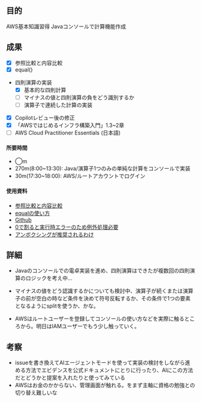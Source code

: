 ## 目的
<!-- 目的(〜を知りたい/〜を実装したい) -->
AWS基本知識習得
Javaコンソールで計算機能作成
## 成果
<!-- 成果(できたこと/できなかったこと) -->
- [x] 参照比較と内容比較
- [x] equal()
- 四則演算の実装
  - [x] 基本的な四則計算
  - [ ] マイナスの値と四則演算の負をどう識別するか
  - [ ] 演算子で連続した計算の実装
- [x] Copilotレビュー後の修正 
- [x] 「AWSではじめるインフラ構築入門」1.3~2章
- [ ] AWS Cloud Practitioner Essentials (日本語)
#### 所要時間
- ◯m
- 270m(8:00~13:30): Java/演算子1つのみの単純な計算をコンソールで実装
- 30m(17:30~18:00): AWS/ルートアカウントでログイン
#### 使用資料
<!-- 使用資料(教材/書籍/ワークシート/Youtube) -->
- [参照比較と内容比較](https://www.notion.so/Java-22971e56bda58006bb85d19774b06d55)
- [equalの使い方](https://www.notion.so/equals-22a71e56bda580768a36d6a2856734dd)
- [Github](https://github.com/yu-ka3028/pra_java/pull/2)
- [0で割ると実行時エラーのため例外処理必要](https://www.notion.so/0-22a71e56bda580108c34f0f5359f557d?source=copy_link)
- [アンボクシングが推奨されるわけ](https://www.notion.so/22a71e56bda580ef8da2c7f12e601d61?source=copy_link)

## 詳細
<!-- 詳細(キーワード/プロセス//具体例を挙げる/今回の課題解決を今後に繋げられる形で記録) -->
- Javaのコンソールでの電卓実装を進め、四則演算はできたが複数回の四則演算のロジックを考え中...
- マイナスの値をどう認識するかについても検討中、演算子が続くまたは演算子の前が空白の時など条件を決めて符号反転するか、その条件で1つの要素となるようにsplitを使うか、かな。

- AWSはルートユーザーを登録してコンソールの使い方などを実際に触るところから。明日はIAMユーザーでもう少し触っていく。

## 考察
<!-- 考察(今後の展望/) -->
- issueを書き換えてAIエージェントモードを使って実装の検討をしながら進める方法でエビデンスを公式ドキュメントにとりに行ったり、AIにこの方法だとどうかと提案を入れたりと使ってみている
- AWSはお金のかからない、管理画面が触れる。をまず主軸に資格の勉強との切り替え難しいな
